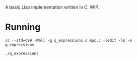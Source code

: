 A basic Lisp implementation written in C. WIP.

# Running
```
cc --std=c99 -Wall -g q_expressions.c mpc.c -ledit -lm -o q_expressions
```
```
./q_expressions
```


